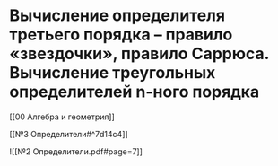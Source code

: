 # Вычисление определителя третьего порядка – правило «звездочки», правило Саррюса. Вычисление треугольных определителей n-ного порядка
[[00 Алгебра и геометрия]]

[[№3 Определители#^7d14c4]]

![[№2 Определители.pdf#page=7]]